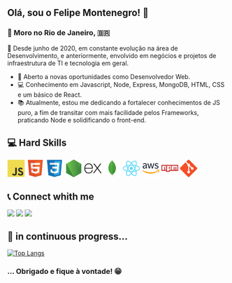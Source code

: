 ## Olá, sou o Felipe Montenegro! 👋
### 📍 Moro no Rio de Janeiro, :brazil:

💬 Desde junho de 2020, em constante evolução na área de Desenvolvimento, e anteriormente, envolvido em negócios e projetos de infraestrutura de TI e tecnologia em geral.
- 🤝 Aberto a novas oportunidades como Desenvolvedor Web.
- 💻 Conhecimento em Javascript, Node, Express, MongoDB, HTML, CSS e um básico de React.
- 📚 Atualmente, estou me dedicando a fortalecer conhecimentos de JS puro, a fim de transitar com mais facilidade pelos Frameworks, praticando Node e solidificando o front-end. 

## 💻 Hard Skills

<img src="https://raw.githubusercontent.com/devicons/devicon/master/icons/javascript/javascript-original.svg" alt="js" width="40" height="40" style="max-width:100%"></img>
<img src="https://raw.githubusercontent.com/devicons/devicon/master/icons/html5/html5-original.svg" alt="html" width="40" height="40" style="max-width:100%"></img>
<img src="https://raw.githubusercontent.com/devicons/devicon/master/icons/css3/css3-original.svg" alt="css" width="40" height="40" style="max-width:100%"></img>
<img src="https://raw.githubusercontent.com/devicons/devicon/master/icons/nodejs/nodejs-original.svg" alt="node" width="40" height="40" style="max-width:100%"></img>
<img src="https://raw.githubusercontent.com/devicons/devicon/master/icons/express/express-original.svg" alt="express" width="40" height="40" style="max-width:100%"></img>
<img src="https://raw.githubusercontent.com/devicons/devicon/master/icons/mongodb/mongodb-original.svg" alt="mongo" width="40" height="40" style="max-width:100%"></img>
<img src="https://raw.githubusercontent.com/devicons/devicon/master/icons/react/react-original.svg" alt="react" width="40" height="40" style="max-width:100%"></img>
<img src="https://raw.githubusercontent.com/devicons/devicon/master/icons/amazonwebservices/amazonwebservices-original.svg" alt="aws" width="40" height="40" style="max-width:100%"></img>
<img src="https://raw.githubusercontent.com/devicons/devicon/master/icons/npm/npm-original-wordmark.svg" alt="npm" width="40" height="40" style="max-width:100%"></img>
<img src="https://raw.githubusercontent.com/devicons/devicon/master/icons/git/git-original.svg" alt="git" width="40" height="40" style="max-width:100%"></img>

## 📞 Connect whith me

[<img src="https://img.shields.io/badge/linkedin-%230077B5.svg?&style=for-the-badge&logo=linkedin&logoColor=white" />](https://www.linkedin.com/in/felipe-montenegro-ribeiro/) [<img src = "https://img.shields.io/badge/instagram-%23E4405F.svg?&style=for-the-badge&logo=instagram&logoColor=white">](https://www.instagram.com/felp88/) [<img src = "https://img.shields.io/badge/facebook-%231877F2.svg?&style=for-the-badge&logo=facebook&logoColor=white">](https://www.facebook.com/felp.montenegro)

## 🔋 in continuous progress...

[![Top Langs](https://github-readme-stats.vercel.app/api/top-langs/?username=felipemontenegror&layout=compact)](https://github.com/felipemontenegror/github-readme-stats)

### ... Obrigado e fique à vontade! 😁	

<!--
**felipemontenegror/felipemontenegror** is a ✨ _special_ ✨ repository because its `README.md` (this file) appears on your GitHub profile.

